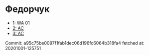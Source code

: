 # Федорчук
- [1: WA 01](1.md)
- [2: AC](2.md)
- [3: AC](3.md)

Commit: a95c75be0097f1fab1dec06d196fc6064b318fa4
 fetched at: 20201001-125751
